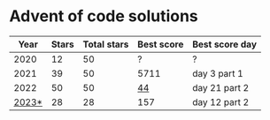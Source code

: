# Advent of code solutions
Year | Stars | Total stars | Best score | Best score day
--- | --- | --- | --- |--- 
2020 | 12 | 50 | ? | ?
2021 | 39 | 50 | 5711 | day 3 part 1
2022 | 50 | 50 | [44](https://adventofcode.com/2022/leaderboard/day/21) | day 21 part 2
[2023*](# "Year in progress") | 28 | 28 | 157 | day 12 part 2
